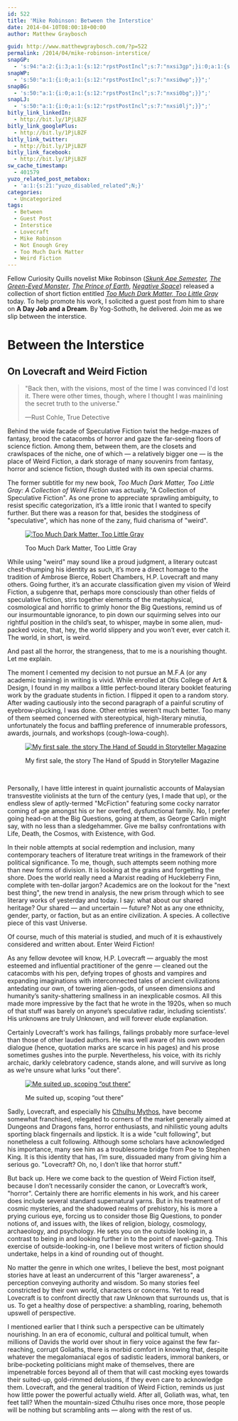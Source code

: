 ```yaml
---
id: 522
title: 'Mike Robinson: Between the Interstice'
date: 2014-04-10T08:00:18+00:00
author: Matthew Graybosch

guid: http://www.matthewgraybosch.com/?p=522
permalink: /2014/04/mike-robinson-interstice/
snapGP:
  - 's:94:"a:2:{i:3;a:1:{s:12:"rpstPostIncl";s:7:"nxsi3gp";}i:0;a:1:{s:12:"rpstPostIncl";s:7:"nxsi0gp";}}";'
snapWP:
  - 's:50:"a:1:{i:0;a:1:{s:12:"rpstPostIncl";s:7:"nxsi0wp";}}";'
snapBG:
  - 's:50:"a:1:{i:0;a:1:{s:12:"rpstPostIncl";s:7:"nxsi0bg";}}";'
snapLJ:
  - 's:50:"a:1:{i:0;a:1:{s:12:"rpstPostIncl";s:7:"nxsi0lj";}}";'
bitly_link_linkedIn:
  - http://bit.ly/1PjLBZF
bitly_link_googlePlus:
  - http://bit.ly/1PjLBZF
bitly_link_twitter:
  - http://bit.ly/1PjLBZF
bitly_link_facebook:
  - http://bit.ly/1PjLBZF
sw_cache_timestamp:
  - 401579
yuzo_related_post_metabox:
  - 'a:1:{s:21:"yuzo_disabled_related";N;}'
categories:
  - Uncategorized
tags:
  - Between
  - Guest Post
  - Interstice
  - Lovecraft
  - Mike Robinson
  - Not Enough Grey
  - Too Much Dark Matter
  - Weird Fiction
---
```

Fellow Curiosity Quills novelist Mike Robinson (_<a title="Skunk Ape Semester" href="http://www.amazon.com/Skunk-Ape-Semester-Mike-Robinson-ebook/dp/B0076S5TH8/" target="_blank">Skunk Ape Semester</a>,_ <a title="The Green Eyed Monster" href="http://www.amazon.com/Green-Eyed-Monster-Mike-Robinson-ebook/dp/B009VI6YFM/" target="_blank"><em>The Green-Eyed Monster</em></a>, <a title="The Prince of Earth" href="http://www.amazon.com/Prince-Earth-Mike-Robinson-ebook/dp/B00BDG7E86/" target="_blank"><em>The Prince of Earth</em></a>, <a title="Negative Space" href="http://www.amazon.com/Negative-Space-Mike-Robinson-ebook/dp/B00EM2KT5S/" target="_blank"><em>Negative Space</em></a>) released a collection of short fiction entitled <a title="Too Much Dark Matter, Too Little Gray" href="http://www.amazon.com/Much-Dark-Matter-Little-Gray/dp/1620074672/" target="_blank"><em>Too Much Dark Matter, Too Little Gray</em></a> today. To help promote his work, I solicited a guest post from him to share on **A Day Job and a Dream**. By Yog-Sothoth, he delivered. Join me as we slip between the interstice.

# Between the Interstice

## On Lovecraft and Weird Fiction

> "Back then, with the visions, most of the time I was convinced I'd lost it. There were other times, though, where I thought I was mainlining the secret truth to the universe."
> 
> —Rust Cohle, True Detective

Behind the wide facade of Speculative Fiction twist the hedge-mazes of fantasy, brood the catacombs of horror and gaze the far-seeing floors of science fiction. Among them, between them, are the closets and crawlspaces of the niche, one of which &#8212; a relatively bigger one &#8212; is the place of Weird Fiction, a dark storage of many souvenirs from fantasy, horror and science fiction, though dusted with its own special charms.

The former subtitle for my new book, _Too Much Dark Matter, Too Little Gray: A Collection of Weird Fiction_ was actually, "A Collection of Speculative Fiction". As one prone to appreciate sprawling ambiguity, to resist specific categorization, it’s a little ironic that I wanted to specify further. But there was a reason for that, besides the stodginess of "speculative", which has none of the zany, fluid charisma of "weird".<figure id="attachment_525" style="width: 1665px" class="wp-caption aligncenter">

[<img class="size-full wp-image-525" title="Too Much Dark Matter, Too Little Gray" alt="Too Much Dark Matter, Too Little Gray" src="http://i2.wp.com/www.matthewgraybosch.com/wp-content/uploads/2014/04/FRONT-COVER-Too-Much-Dark-Matter1.jpg?resize=840%2C1261" data-recalc-dims="1" />](http://i2.wp.com/www.matthewgraybosch.com/wp-content/uploads/2014/04/FRONT-COVER-Too-Much-Dark-Matter1.jpg)<figcaption class="wp-caption-text">Too Much Dark Matter, Too Little Gray</figcaption></figure> 

While using "weird" may sound like a proud judgment, a literary outcast chest-thumping his identity as such, it’s more a direct homage to the tradition of Ambrose Bierce, Robert Chambers, H.P. Lovecraft and many others. Going further, it’s an accurate classification given my vision of Weird Fiction, a subgenre that, perhaps more consciously than other fields of speculative fiction, stirs together elements of the metaphysical, cosmological and horrific to grimly honor the Big Questions, remind us of our insurmountable ignorance, to pin down our squirming selves into our rightful position in the child’s seat, to whisper, maybe in some alien, mud-packed voice, that, hey, the world slippery and you won’t ever, ever catch it. The world, in short, is weird.

And past all the horror, the strangeness, that to me is a nourishing thought. Let me explain.

The moment I cemented my decision to not pursue an M.F.A (or any academic training) in writing is vivid. While enrolled at Otis College of Art & Design, I found in my mailbox a little perfect-bound literary booklet featuring work by the graduate students in fiction. I flipped it open to a random story. After wading cautiously into the second paragraph of a painful scrutiny of eyebrow-plucking, I was done. Other entries weren’t much better. Too many of them seemed concerned with stereotypical, high-literary minutia, unfortunately the focus and baffling preference of innumerable professors, awards, journals, and workshops (cough-Iowa-cough).<figure id="attachment_524" style="width: 468px" class="wp-caption aligncenter">

[<img class="size-full wp-image-524" alt="My first sale, the story The Hand of Spudd in Storyteller Magazine" src="http://i1.wp.com/www.matthewgraybosch.com/wp-content/uploads/2014/04/The-Hand-of-Spudd1.jpg?resize=468%2C601" data-recalc-dims="1" />](http://i1.wp.com/www.matthewgraybosch.com/wp-content/uploads/2014/04/The-Hand-of-Spudd1.jpg)<figcaption class="wp-caption-text">My first sale, the story The Hand of Spudd in Storyteller Magazine</figcaption></figure> 

&nbsp;

Personally, I have little interest in quaint journalistic accounts of Malaysian transvestite violinists at the turn of the century (yes, I made that up), or the endless slew of aptly-termed "McFiction" featuring some cocky narrator coming of age amongst his or her overfed, dysfunctional family. No, I prefer going head-on at the Big Questions, going at them, as George Carlin might say, with no less than a sledgehammer. Give me ballsy confrontations with Life, Death, the Cosmos, with Existence, with God.

In their noble attempts at social redemption and inclusion, many contemporary teachers of literature treat writings in the framework of their political significance. To me, though, such attempts seem nothing more than new forms of division. It is looking at the grains and forgetting the shore. Does the world really need a Marxist reading of Huckleberry Finn, complete with ten-dollar jargon? Academics are on the lookout for the "next best thing", the new trend in analysis, the new prism through which to see literary works of yesterday and today. I say: what about our shared heritage? Our shared &#8212; and uncertain &#8212; future? Not as any one ethnicity, gender, party, or faction, but as an entire civilization. A species. A collective piece of this vast Universe.

Of course, much of this material is studied, and much of it is exhaustively considered and written about. Enter Weird Fiction!

As any fellow devotee will know, H.P. Lovecraft &#8212; arguably the most esteemed and influential practitioner of the genre &#8212; cleaned out the catacombs with his pen, defying tropes of ghosts and vampires and expanding imaginations with interconnected tales of ancient civilizations antedating our own, of towering alien-gods, of unseen dimensions and humanity’s sanity-shattering smallness in an inexplicable cosmos. All this made more impressive by the fact that he wrote in the 1920s, when so much of that stuff was barely on anyone’s speculative radar, including scientists’. His unknowns are truly Unknown, and will forever elude explanation.

Certainly Lovecraft's work has failings, failings probably more surface-level than those of other lauded authors. He was well aware of his own wooden dialogue (hence, quotation marks are scarce in his pages) and his prose sometimes gushes into the purple. Nevertheless, his voice, with its richly archaic, darkly celebratory cadence, stands alone, and will survive as long as we’re unsure what lurks "out there".<figure id="attachment_523" style="width: 513px" class="wp-caption aligncenter">

[<img class="size-full wp-image-523" alt="Me suited up, scoping “out there”" src="http://i1.wp.com/www.matthewgraybosch.com/wp-content/uploads/2014/04/spacesuit-mike.jpg?resize=513%2C700" data-recalc-dims="1" />](http://i1.wp.com/www.matthewgraybosch.com/wp-content/uploads/2014/04/spacesuit-mike.jpg)<figcaption class="wp-caption-text">Me suited up, scoping “out there”</figcaption></figure> 

Sadly, Lovecraft, and especially his <a title="The Cthulhu Mythos" href="http://www.hplovecraft.com/popcult/mythos.aspx" target="_blank">Cthulhu Mythos</a>, have become somewhat franchised, relegated to corners of the market generally aimed at Dungeons and Dragons fans, horror enthusiasts, and nihilistic young adults sporting black fingernails and lipstick. It is a wide "cult following", but nonetheless a cult following. Although some scholars have acknowledged his importance, many see him as a troublesome bridge from Poe to Stephen King. It is this identity that has, I’m sure, dissuaded many from giving him a serious go. "Lovecraft? Oh, no, I don’t like that horror stuff."

But back up. Here we come back to the question of Weird Fiction itself, because I don’t necessarily consider the canon, or Lovecraft’s work, "horror". Certainly there are horrific elements in his work, and his career does include several standard supernatural yarns. But in his treatment of cosmic mysteries, and the shadowed realms of prehistory, his is more a prying curious eye, forcing us to consider those Big Questions, to ponder notions of, and issues with, the likes of religion, biology, cosmology, archaeology, and psychology. He sets you on the outside looking in, a contrast to being in and looking further in to the point of navel-gazing. This exercise of outside-looking-in, one I believe most writers of fiction should undertake, helps in a kind of rounding out of thought.

No matter the genre in which one writes, I believe the best, most poignant stories have at least an undercurrent of this "larger awareness", a perception conveying authority and wisdom. So many stories feel constricted by their own world, characters or concerns. Yet to read Lovecraft is to confront directly that raw Unknown that surrounds us, that is us. To get a healthy dose of perspective: a shambling, roaring, behemoth upswell of perspective.

I mentioned earlier that I think such a perspective can be ultimately nourishing. In an era of economic, cultural and political tumult, when millions of Davids the world over shout in fiery voice against the few far-reaching, corrupt Goliaths, there is morbid comfort in knowing that, despite whatever the megalomaniacal egos of sadistic leaders, immoral bankers, or bribe-pocketing politicians might make of themselves, there are impenetrable forces beyond all of them that will cast mocking eyes towards their suited-up, gold-rimmed delusions, if they even care to acknowledge them. Lovecraft, and the general tradition of Weird Fiction, reminds us just how little power the powerful actually wield. After all, Goliath was, what, ten feet tall? When the mountain-sized Cthulhu rises once more, those people will be nothing but scrambling ants &#8212; along with the rest of us.